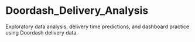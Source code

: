 # Doordash_Delivery_Analysis
Exploratory data analysis, delivery time predictions, and dashboard practice using Doordash delivery data.

